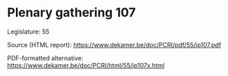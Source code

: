 # Plenary gathering 107

Legislature: 55

Source (HTML report): https://www.dekamer.be/doc/PCRI/pdf/55/ip107.pdf

PDF-formatted alternative: https://www.dekamer.be/doc/PCRI/html/55/ip107x.html

